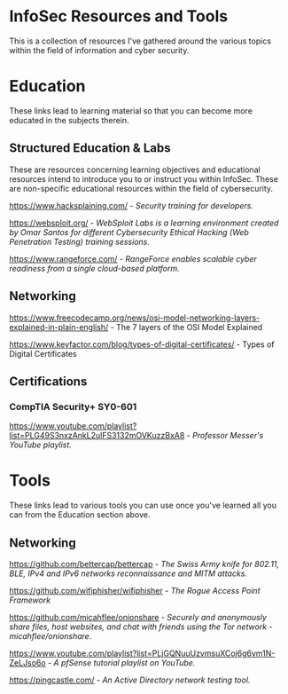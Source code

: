 # InfoSec Resources and Tools
This is a collection of resources I've gathered around the various topics within the field of information and cyber security. 

# Education
These links lead to learning material so that you can become more educated in the subjects therein.

## Structured Education & Labs
These are resources concerning learning objectives and educational resources intend to introduce you to or instruct you within InfoSec. These are non-specific educational resources within the field of cybersecurity. 

https://www.hacksplaining.com/ - _Security training for developers._
  
  
https://websploit.org/ - _WebSploit Labs is a learning environment created by Omar Santos for different Cybersecurity Ethical Hacking (Web Penetration Testing) training sessions._

https://www.rangeforce.com/ - _RangeForce enables scalable cyber readiness from a single cloud-based platform._

## Networking

https://www.freecodecamp.org/news/osi-model-networking-layers-explained-in-plain-english/ - The 7 layers of the OSI Model Explained

https://www.keyfactor.com/blog/types-of-digital-certificates/ - Types of Digital Certificates

## Certifications

### CompTIA Security+ SY0-601

https://www.youtube.com/playlist?list=PLG49S3nxzAnkL2ulFS3132mOVKuzzBxA8 - _Professor Messer's YouTube playlist._

# Tools
These links lead to various tools you can use once you've learned all you can from the Education section above. 

## Networking 

https://github.com/bettercap/bettercap - _The Swiss Army knife for 802.11, BLE, IPv4 and IPv6 networks reconnaissance and MITM attacks._

https://github.com/wifiphisher/wifiphisher - _The Rogue Access Point Framework_

https://github.com/micahflee/onionshare - _Securely and anonymously share files, host websites, and chat with friends using the Tor network - micahflee/onionshare._

https://www.youtube.com/playlist?list=PLjGQNuuUzvmsuXCoj6g6vm1N-ZeLJso6o - _A pfSense tutorial playlist on YouTube._

https://pingcastle.com/ - _An Active Directory network testing tool._ 



